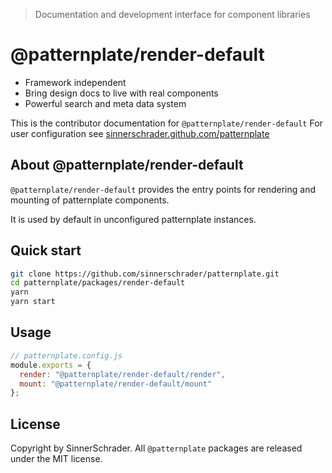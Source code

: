 > Documentation and development interface for component libraries

# @patternplate/render-default

* Framework independent
* Bring design docs to live with real components
* Powerful search and meta data system

This is the contributor documentation for `@patternplate/render-default`
For user configuration see [sinnerschrader.github.com/patternplate](https://sinnerschrader.github.com/patternplate)

## About @patternplate/render-default

`@patternplate/render-default` provides the entry points for rendering and mounting
of patternplate components. 

It is used by default in unconfigured patternplate instances.

## Quick start

```sh
git clone https://github.com/sinnerschrader/patternplate.git
cd patternplate/packages/render-default
yarn
yarn start
```

## Usage

```js
// patternplate.config.js
module.exports = {
  render: "@patternplate/render-default/render",
  mount: "@patternplate/render-default/mount"
};
```

## License

Copyright by SinnerSchrader. All `@patternplate` packages are released under the MIT license.

